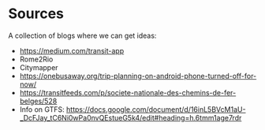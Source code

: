 # Sources

A collection of blogs where we can get ideas:

- https://medium.com/transit-app
- Rome2Rio
- Citymapper
- https://onebusaway.org/trip-planning-on-android-phone-turned-off-for-now/
- https://transitfeeds.com/p/societe-nationale-des-chemins-de-fer-belges/528    
- Info on GTFS: https://docs.google.com/document/d/16inL5BVcM1aU-_DcFJay_tC6Ni0wPa0nvQEstueG5k4/edit#heading=h.6tmm1age7rdr
